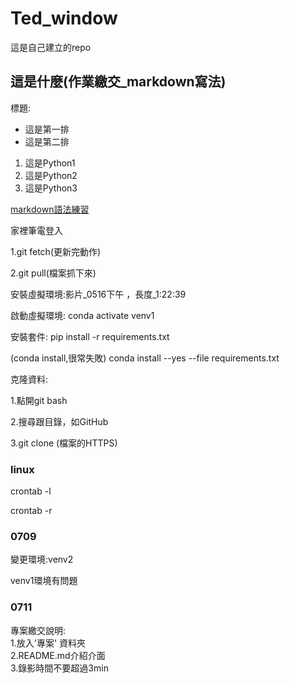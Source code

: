 # Ted_window
這是自己建立的repo

## 這是什麼(作業繳交_markdown寫法)

標題:

- 這是第一排
- 這是第二排

1. 這是Python1
2. 這是Python2
3. 這是Python3

[markdown語法練習](./markdown練習/README.md)

家裡筆電登入


1.git fetch(更新完動作)

2.git pull(檔案抓下來)

安裝虛擬環境:影片_0516下午 ，長度_1:22:39

啟動虛擬環境:
conda activate venv1

安裝套件:
pip install -r requirements.txt

(conda install,很常失敗)
conda install --yes --file requirements.txt

克隆資料:

1.點開git bash

2.搜尋跟目錄，如GitHub

3.git clone (檔案的HTTPS)

### linux

crontab -l

crontab -r

### 0709
變更環境:venv2

venv1環境有問題

### 0711
專案繳交說明:  
1.放入'專案' 資料夾  
2.README.md介紹介面  
3.錄影時間不要超過3min  

